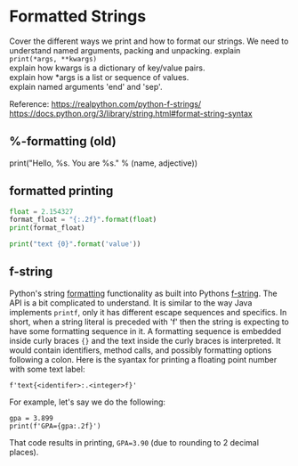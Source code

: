 # Formatted Strings

Cover the different ways we print and how to format our strings.
We need to understand named arguments, packing and unpacking.
explain `print(*args, **kwargs)`  
explain how kwargs is a dictionary of key/value pairs.  
explain how *args is a list or sequence of values.  
explain named arguments 'end' and 'sep'.

Reference: https://realpython.com/python-f-strings/  
https://docs.python.org/3/library/string.html#format-string-syntax

## %-formatting (old)
print("Hello, %s. You are %s." % (name, adjective))

## formatted printing
```python
float = 2.154327
format_float = "{:.2f}".format(float)
print(format_float)

print("text {0}".format('value'))
```

## f-string

Python's string <a href="https://docs.python.org/3/library/string.html#format-string-syntax" 
target="_blank">formatting</a> functionality as built into Pythons <a href="https://realpython.com/python-f-strings/" 
target="_blank">f-string</a>. The API is a bit complicated to understand. It is similar
to the way Java implements `printf`, only it has different escape sequences and specifics. In short, when a
string literal is preceded with 'f' then the string is expecting to have some
formatting sequence in it. A formatting sequence is embedded inside curly braces `{}` and the text
inside the curly braces is interpreted. It would contain identifiers, method calls, and possibly
formatting options following a colon. Here is the syantax for printing a floating point number with some text label:  

    f'text{<identifer>:.<integer>f}'
    
For example, let's say we do the following:  

    gpa = 3.899
    print(f'GPA={gpa:.2f}')

That code results in printing, `GPA=3.90` (due to rounding to 2 decimal places).
